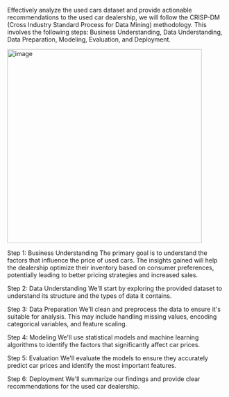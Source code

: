 Effectively analyze the used cars dataset and provide actionable recommendations to the used car dealership, we will follow the CRISP-DM (Cross Industry Standard Process for Data Mining) methodology. This involves the following steps: Business Understanding, Data Understanding, Data Preparation, Modeling, Evaluation, and Deployment.

<img width="448" alt="image" src="https://github.com/aojah1/used-car-regression/assets/33920745/f27dc46c-8a52-4740-aae6-1b9993d9f495">

Step 1: Business Understanding
The primary goal is to understand the factors that influence the price of used cars. The insights gained will help the dealership optimize their inventory based on consumer preferences, potentially leading to better pricing strategies and increased sales.

Step 2: Data Understanding
We'll start by exploring the provided dataset to understand its structure and the types of data it contains.

Step 3: Data Preparation
We'll clean and preprocess the data to ensure it's suitable for analysis. This may include handling missing values, encoding categorical variables, and feature scaling.

Step 4: Modeling
We'll use statistical models and machine learning algorithms to identify the factors that significantly affect car prices.

Step 5: Evaluation
We'll evaluate the models to ensure they accurately predict car prices and identify the most important features.

Step 6: Deployment
We'll summarize our findings and provide clear recommendations for the used car dealership.
